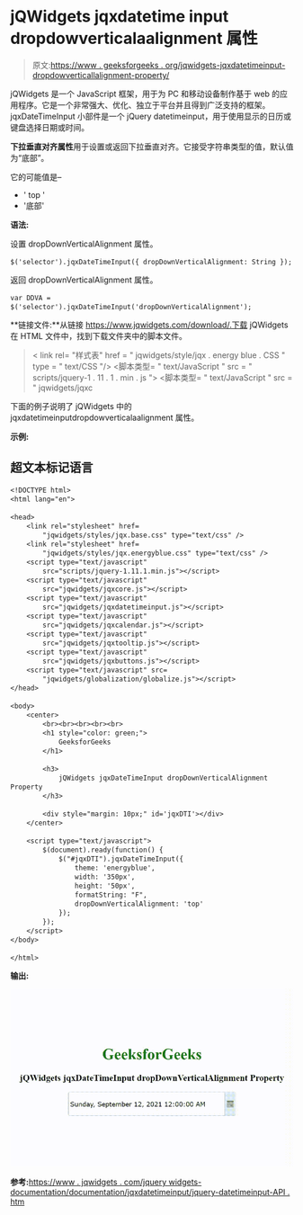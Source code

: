 # jQWidgets jqxdatetime input dropdowverticalaalignment 属性

> 原文:[https://www . geeksforgeeks . org/jqwidgets-jqxdatetimeinput-dropdowverticallalignment-property/](https://www.geeksforgeeks.org/jqwidgets-jqxdatetimeinput-dropdownverticalalignment-property/)

jQWidgets 是一个 JavaScript 框架，用于为 PC 和移动设备制作基于 web 的应用程序。它是一个非常强大、优化、独立于平台并且得到广泛支持的框架。jqxDateTimeInput 小部件是一个 jQuery datetimeinput，用于使用显示的日历或键盘选择日期或时间。

**下拉垂直对齐属性**用于设置或返回下拉垂直对齐。它接受字符串类型的值，默认值为“底部”。

它的可能值是–

*   ' top '
*   '底部'

**语法:**

设置 dropDownVerticalAlignment 属性。

```
$('selector').jqxDateTimeInput({ dropDownVerticalAlignment: String });
```

返回 dropDownVerticalAlignment 属性。

```
var DDVA = $('selector').jqxDateTimeInput('dropDownVerticalAlignment');
```

**链接文件:**从链接 https://www.jqwidgets.com/download/.下载 jQWidgets 在 HTML 文件中，找到下载文件夹中的脚本文件。

> <link rel="”stylesheet”" href="”jqwidgets/styles/jqx.base.css”" type="”text/css”">
> < link rel= "样式表" href = " jqwidgets/style/jqx . energy blue . CSS " type = " text/CSS "/>
> <脚本类型= " text/JavaScript " src = " scripts/jquery-1 . 11 . 1 . min . js "></脚本>
> <脚本类型= " text/JavaScript " src = " jqwidgets/jqxc

下面的例子说明了 jQWidgets 中的 jqxdatetimeinputdropdowverticalaalignment 属性。

**示例:**

## 超文本标记语言

```
<!DOCTYPE html>
<html lang="en">

<head>
    <link rel="stylesheet" href=
        "jqwidgets/styles/jqx.base.css" type="text/css" />
    <link rel="stylesheet" href=
        "jqwidgets/styles/jqx.energyblue.css" type="text/css" />
    <script type="text/javascript" 
        src="scripts/jquery-1.11.1.min.js"></script>
    <script type="text/javascript" 
        src="jqwidgets/jqxcore.js"></script>
    <script type="text/javascript" 
        src="jqwidgets/jqxdatetimeinput.js"></script>
    <script type="text/javascript" 
        src="jqwidgets/jqxcalendar.js"></script>
    <script type="text/javascript" 
        src="jqwidgets/jqxtooltip.js"></script>
    <script type="text/javascript" 
        src="jqwidgets/jqxbuttons.js"></script>
    <script type="text/javascript" src=
        "jqwidgets/globalization/globalize.js"></script>
</head>

<body>
    <center>
        <br><br><br><br><br>
        <h1 style="color: green;">
            GeeksforGeeks
        </h1>

        <h3>
            jQWidgets jqxDateTimeInput dropDownVerticalAlignment Property
        </h3>

        <div style="margin: 10px;" id='jqxDTI'></div>
    </center>

    <script type="text/javascript">
        $(document).ready(function() {
            $("#jqxDTI").jqxDateTimeInput({
                theme: 'energyblue',
                width: '350px',
                height: '50px',
                formatString: "F",
                dropDownVerticalAlignment: 'top'
            });
        });
    </script>
</body>

</html>
```

**输出:**

![](img/17a46a06852f787e9c0df8c6a37f854c.png)

**参考:**[https://www . jqwidgets . com/jquery widgets-documentation/documentation/jqxdatetimeinput/jquery-datetimeinput-API . htm](https://www.jqwidgets.com/jquery-widgets-documentation/documentation/jqxdatetimeinput/jquery-datetimeinput-api.htm)